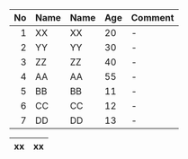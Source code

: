 
| No | Name | Name | Age | Comment |
|---:|:-----|:-----|:----|:--------|
|  1 | XX   | XX   | 20  | -       |
|  2 | YY   | YY   | 30  | -       |
|  3 | ZZ   | ZZ   | 40  | -       |
|  4 | AA   | AA   | 55  | -       |
|  5 | BB   | BB   | 11  | -       |
|  6 | CC   | CC   | 12  | -       |
|  7 | DD   | DD   | 13  | -       |

|xx|xx|
|--|--|
